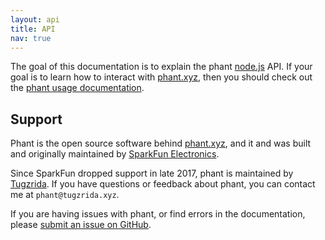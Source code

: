```yaml
---
layout: api
title: API
nav: true
---
```


The goal of this documentation is to explain the phant [node.js](https://nodejs.org) API.
If your goal is to learn how to interact with [phant.xyz](https://phant.xyz),
then you should check out the [phant usage documentation](/docs).

## Support
Phant is the open source software behind [phant.xyz](https://phant.xyz),
and it and was built and originally maintained by [SparkFun Electronics](https://sparkfun.com).

Since SparkFun dropped support in late 2017, phant is maintained by [Tugzrida](https://github.com/Tugzrida).
If you have questions or feedback about phant, you can contact me at `phant@tugzrida.xyz`.

If you are having issues with phant, or find errors in the documentation, please
[submit an issue on GitHub](https://github.com/Tugzrida/phant/issues).

